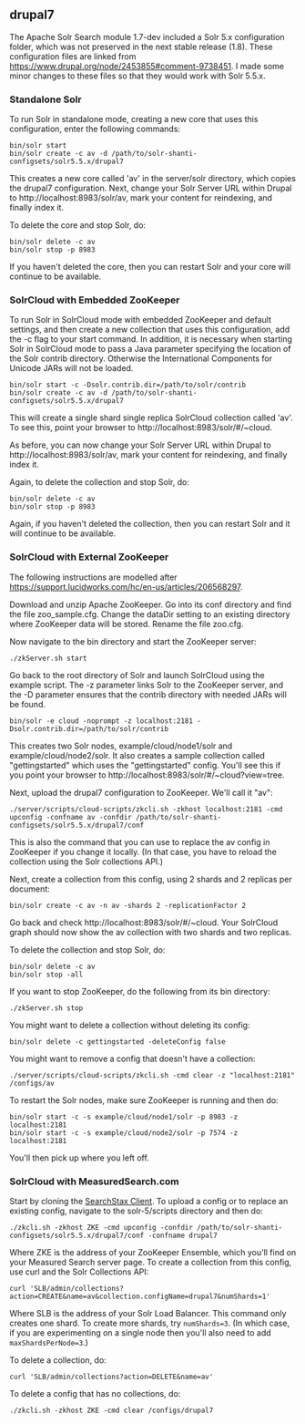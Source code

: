 drupal7
-------
The Apache Solr Search module 1.7-dev included a Solr 5.x configuration folder, which was not 
preserved in the next stable release (1.8). These configuration files are linked from 
https://www.drupal.org/node/2453855#comment-9738451. I made some minor changes to these files
so that they would work with Solr 5.5.x.

### Standalone Solr

To run Solr in standalone mode, creating a new core that uses this configuration, enter the
following commands:

```
bin/solr start
bin/solr create -c av -d /path/to/solr-shanti-configsets/solr5.5.x/drupal7
```

This creates a new core called 'av' in the server/solr directory, which copies the drupal7
configuration. Next, change your Solr Server URL within Drupal to http://localhost:8983/solr/av,
mark your content for reindexing, and finally index it.

To delete the core and stop Solr, do:

```
bin/solr delete -c av
bin/solr stop -p 8983
```

If you haven't deleted the core, then you can restart Solr and your core will continue to be
available.

### SolrCloud with Embedded ZooKeeper

To run Solr in SolrCloud mode with embedded ZooKeeper and default settings, and then create a
new collection that uses this configuration, add the -c flag to your start command. In addition,
it is necessary when starting Solr in SolrCloud mode to pass a Java parameter specifying the 
location of the Solr contrib directory. Otherwise the International Components for Unicode JARs
will not be loaded. 

```
bin/solr start -c -Dsolr.contrib.dir=/path/to/solr/contrib
bin/solr create -c av -d /path/to/solr-shanti-configsets/solr5.5.x/drupal7
```

This will create a single shard single replica SolrCloud collection called 'av'. To see this,
point your browser to http://localhost:8983/solr/#/~cloud.

As before, you can now change your Solr Server URL within Drupal to http://localhost:8983/solr/av,
mark your content for reindexing, and finally index it.

Again, to delete the collection and stop Solr, do:

```
bin/solr delete -c av
bin/solr stop -p 8983
```

Again, if you haven't deleted the collection, then you can restart Solr and it will continue to be
available.

### SolrCloud with External ZooKeeper

The following instructions are modelled after https://support.lucidworks.com/hc/en-us/articles/206568297.

Download and unzip Apache ZooKeeper. Go into its conf directory and find the file zoo_sample.cfg.
Change the dataDir setting to an existing directory where ZooKeeper data will be stored. Rename
the file zoo.cfg.
 
Now navigate to the bin directory and start the ZooKeeper server:

```
./zkServer.sh start
```

Go back to the root directory of Solr and launch SolrCloud using the example script. The -z parameter
links Solr to the ZooKeeper server, and the -D parameter ensures that the contrib directory with needed
JARs will be found.

```
bin/solr -e cloud -noprompt -z localhost:2181 -Dsolr.contrib.dir=/path/to/solr/contrib
```

This creates two Solr nodes, example/cloud/node1/solr and example/cloud/node2/solr. It also creates a
sample collection called "gettingstarted" which uses the "gettingstarted" config. You'll see this if 
you point your browser to http://localhost:8983/solr/#/~cloud?view=tree.

Next, upload the drupal7 configuration to ZooKeeper. We'll call it "av":

```
./server/scripts/cloud-scripts/zkcli.sh -zkhost localhost:2181 -cmd upconfig -confname av -confdir /path/to/solr-shanti-configsets/solr5.5.x/drupal7/conf
```

This is also the command that you can use to replace the av config in ZooKeeper if you change it locally.
(In that case, you have to reload the collection using the Solr collections API.)

Next, create a collection from this config, using 2 shards and 2 replicas per document:

```
bin/solr create -c av -n av -shards 2 -replicationFactor 2
```

Go back and check http://localhost:8983/solr/#/~cloud. Your SolrCloud graph should now show
the av collection with two shards and two replicas.

To delete the collection and stop Solr, do:

```
bin/solr delete -c av
bin/solr stop -all
```

If you want to stop ZooKeeper, do the following from its bin directory:

```
./zkServer.sh stop
```

You might want to delete a collection without deleting its config:

```
bin/solr delete -c gettingstarted -deleteConfig false
```

You might want to remove a config that doesn't have a collection:

```
./server/scripts/cloud-scripts/zkcli.sh -cmd clear -z "localhost:2181" /configs/av
```

To restart the Solr nodes, make sure ZooKeeper is running and then do:

```
bin/solr start -c -s example/cloud/node1/solr -p 8983 -z localhost:2181
bin/solr start -c -s example/cloud/node2/solr -p 7574 -z localhost:2181
```

You'll then pick up where you left off.

### SolrCloud with MeasuredSearch.com

Start by cloning the [SearchStax Client](https://github.com/measuredsearch/searchstax-client).
To upload a config or to replace an existing config, navigate to the solr-5/scripts directory
and then do:

```
./zkcli.sh -zkhost ZKE -cmd upconfig -confdir /path/to/solr-shanti-configsets/solr5.5.x/drupal7/conf -confname drupal7
```

Where ZKE is the address of your ZooKeeper Ensemble, which you'll find on your Measured Search
server page. To create a collection from this config, use curl and the Solr Collections API:

```
curl 'SLB/admin/collections?action=CREATE&name=av&collection.configName=drupal7&numShards=1'
```

Where SLB is the address of your Solr Load Balancer. This command only creates one shard. 
To create more shards, try `numShards=3`. (In which case, if you are experimenting
on a single node then you'll also need to add `maxShardsPerNode=3`.)

To delete a collection, do:

```
curl 'SLB/admin/collections?action=DELETE&name=av'
```

To delete a config that has no collections, do:

```
./zkcli.sh -zkhost ZKE -cmd clear /configs/drupal7
```

